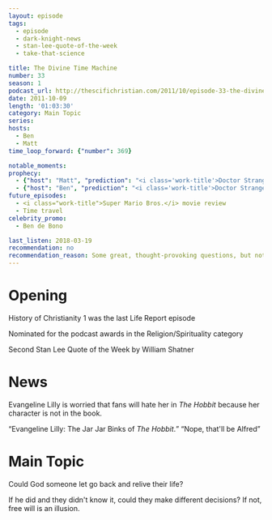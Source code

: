 ```yaml
---
layout: episode
tags:
  - episode
  - dark-knight-news
  - stan-lee-quote-of-the-week
  - take-that-science

title: The Divine Time Machine
number: 33      
season: 1
podcast_url: http://thescifichristian.com/2011/10/episode-33-the-divine-time-machine/
date: 2011-10-09
length: '01:03:30'
category: Main Topic
series: 
hosts:
  - Ben
  - Matt
time_loop_forward: {"number": 369}

notable_moments:
prophecy: 
  - {"host": "Matt", "prediction": "<i class='work-title'>Doctor Strange</i> will be announced within the next year", "veracity": false, "comments": "Doctor Strange was announced in January 2013, 15 months after Matt's prediction."}
  - {"host": "Ben", "prediction": "<i class='work-title'>Doctor Strange</i> will not be announced within the next year", "veracity": true, "comments": ""}
future_episodes: 
  - <i class="work-title">Super Mario Bros.</i> movie review
  - Time travel 
celebrity_promo: 
  - Ben de Bono

last_listen: 2018-03-19
recommendation: no
recommendation_reason: Some great, thought-provoking questions, but not a stand-out episode.
---
```

# Opening
History of Christianity 1 was the last Life Report episode

Nominated for the podcast awards in the Religion/Spirituality category

Second Stan Lee Quote of the Week by William Shatner 



# News
Evangeline Lilly is worried that fans will hate her in <i class="work-title">The Hobbit</i> because her character is not in the book. 

<div class="quote">
  <q class="ben">Evangeline Lilly: The Jar Jar Binks of <i class="work-title">The Hobbit</i>.</q>
  <q class="archivist inline">Nope, that'll be Alfred</q>
</div>



# Main Topic
Could God someone let go back and relive their life? 

If he did and they didn't know it, could they make different decisions? If not, free will is an illusion.
